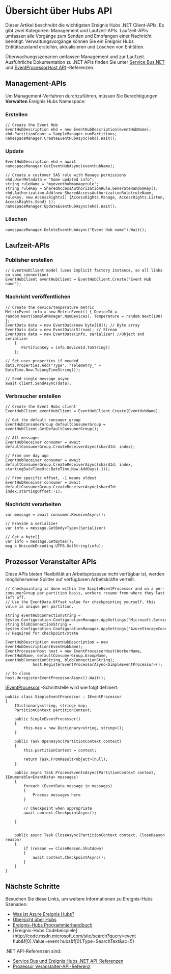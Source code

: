 <properties 
    pageTitle="Übersicht über Azure Ereignis Hubs APIs | Microsoft Azure"
    description="Eine Zusammenfassung der einige wichtige Ereignis Hubs .NET Client-API."
    services="event-hubs"
    documentationCenter="na"
    authors="sethmanheim"
    manager="timlt"
    editor="" />
<tags 
    ms.service="event-hubs"
    ms.devlang="dotnet"
    ms.topic="article"
    ms.tgt_pltfrm="na"
    ms.workload="na"
    ms.date="08/16/2016"
    ms.author="sethm" />

# <a name="event-hubs-api-overview"></a>Übersicht über Hubs API

Dieser Artikel beschreibt die wichtigsten Ereignis Hubs .NET Client-APIs. Es gibt zwei Kategorien: Management und Laufzeit-APIs. Laufzeit-APIs umfassen alle Vorgänge zum Senden und Empfangen einer Nachricht benötigt. Verwaltungsvorgänge können Sie ein Ereignis Hubs Entitätszustand erstellen, aktualisieren und Löschen von Entitäten.

Überwachungsszenarien umfassen Management und zur Laufzeit. Ausführliche Dokumentation zu .NET APIs finden Sie unter [Service Bus.NET](https://msdn.microsoft.com/library/azure/mt419900.aspx) und [EventProcessorHost API](https://msdn.microsoft.com/library/azure/mt445521.aspx) -Referenzen.

## <a name="management-apis"></a>Management-APIs

Um Management-Verfahren durchzuführen, müssen Sie Berechtigungen **Verwalten** Ereignis Hubs Namespace:

### <a name="create"></a>Erstellen

```
// Create the Event Hub
EventHubDescription ehd = new EventHubDescription(eventHubName);
ehd.PartitionCount = SampleManager.numPartitions;
namespaceManager.CreateEventHubAsync(ehd).Wait();
```

### <a name="update"></a>Update

```
EventHubDescription ehd = await namespaceManager.GetEventHubAsync(eventHubName);

// Create a customer SAS rule with Manage permissions
ehd.UserMetadata = "Some updated info";
string ruleName = "myeventhubmanagerule";
string ruleKey = SharedAccessAuthorizationRule.GenerateRandomKey();
ehd.Authorization.Add(new SharedAccessAuthorizationRule(ruleName, ruleKey, new AccessRights[] {AccessRights.Manage, AccessRights.Listen, AccessRights.Send} )); 
namespaceManager.UpdateEventHubAsync(ehd).Wait();
```

### <a name="delete"></a>Löschen

```
namespaceManager.DeleteEventHubAsync("Event Hub name").Wait();
```

## <a name="run-time-apis"></a>Laufzeit-APIs

### <a name="create-publisher"></a>Publisher erstellen

```
// EventHubClient model (uses implicit factory instance, so all links on same connection)
EventHubClient eventHubClient = EventHubClient.Create("Event Hub name");
```

### <a name="publish-message"></a>Nachricht veröffentlichen

```
// Create the device/temperature metric
MetricEvent info = new MetricEvent() { DeviceId = random.Next(SampleManager.NumDevices), Temperature = random.Next(100) };
EventData data = new EventData(new byte[10]); // Byte array
EventData data = new EventData(Stream); // Stream 
EventData data = new EventData(info, serializer) //Object and serializer 
    {
       PartitionKey = info.DeviceId.ToString()
    };

// Set user properties if needed
data.Properties.Add("Type", "Telemetry_" + DateTime.Now.ToLongTimeString());

// Send single message async
await client.SendAsync(data);
```

### <a name="create-consumer"></a>Verbraucher erstellen

```
// Create the Event Hubs client
EventHubClient eventHubClient = EventHubClient.Create(EventHubName);

// Get the default consumer group
EventHubConsumerGroup defaultConsumerGroup = eventHubClient.GetDefaultConsumerGroup();

// All messages
EventHubReceiver consumer = await defaultConsumerGroup.CreateReceiverAsync(shardId: index);

// From one day ago
EventHubReceiver consumer = await defaultConsumerGroup.CreateReceiverAsync(shardId: index, startingDateTimeUtc:DateTime.Now.AddDays(-1));
                        
// From specific offset, -1 means oldest
EventHubReceiver consumer = await defaultConsumerGroup.CreateReceiverAsync(shardId: index,startingOffset:-1); 
```

### <a name="consume-message"></a>Nachricht verarbeiten

```
var message = await consumer.ReceiveAsync();

// Provide a serializer
var info = message.GetBody<Type>(Serializer)
                                    
// Get a byte[]
var info = message.GetBytes(); 
msg = UnicodeEncoding.UTF8.GetString(info);
```

## <a name="event-processor-host-apis"></a>Prozessor Veranstalter APIs

Diese APIs bieten Flexibilität an Arbeitsprozesse nicht verfügbar ist, werden möglicherweise Splitter auf verfügbaren Arbeitskräfte verteilt.

```
// Checkpointing is done within the SimpleEventProcessor and on a per-consumerGroup per-partition basis, workers resume from where they last left off.
// Use the EventData.Offset value for checkpointing yourself, this value is unique per partition.

string eventHubConnectionString = System.Configuration.ConfigurationManager.AppSettings["Microsoft.ServiceBus.ConnectionString"];
string blobConnectionString = System.Configuration.ConfigurationManager.AppSettings["AzureStorageConnectionString"]; // Required for checkpoint/state

EventHubDescription eventHubDescription = new EventHubDescription(EventHubName);
EventProcessorHost host = new EventProcessorHost(WorkerName, EventHubName, defaultConsumerGroup.GroupName, eventHubConnectionString, blobConnectionString);
            host.RegisterEventProcessorAsync<SimpleEventProcessor>();

// To close
host.UnregisterEventProcessorAsync().Wait();   
```

[IEventProcessor](https://msdn.microsoft.com/library/azure/microsoft.servicebus.messaging.ieventprocessor.aspx) -Schnittstelle wird wie folgt definiert:

```
public class SimpleEventProcessor : IEventProcessor
{
    IDictionary<string, string> map;
    PartitionContext partitionContext;

    public SimpleEventProcessor()
    {
        this.map = new Dictionary<string, string>();
    }

    public Task OpenAsync(PartitionContext context)
    {
        this.partitionContext = context;

        return Task.FromResult<object>(null);
    }

    public async Task ProcessEventsAsync(PartitionContext context, IEnumerable<EventData> messages)
    {
        foreach (EventData message in messages)
        {
            Process messages here
        }
        
        // Checkpoint when appropriate
        await context.CheckpointAsync();

    }


    public async Task CloseAsync(PartitionContext context, CloseReason reason)
    {
        if (reason == CloseReason.Shutdown)
        {
            await context.CheckpointAsync();
        }
    }
}
```

## <a name="next-steps"></a>Nächste Schritte

Besuchen Sie diese Links, um weitere Informationen zu Ereignis-Hubs Szenarien:

- [Was ist Azure Ereignis Hubs?](event-hubs-what-is-event-hubs.md)
- [Übersicht über Hubs](event-hubs-overview.md)
- [Ereignis-Hubs Programmierhandbuch](event-hubs-programming-guide.md)
- [Ereignis-Hubs Codebeispiele](http://code.msdn.microsoft.com/site/search?query=event hub&f[0].Value=event hubs&f[0].Type=SearchText&ac=5)

.NET API-Referenzen sind:

- [Service Bus und Ereignis Hubs .NET API-Referenzen](https://msdn.microsoft.com/library/azure/mt419900.aspx)
- [Prozessor Veranstalter-API-Referenz](https://msdn.microsoft.com/library/azure/mt445521.aspx)
